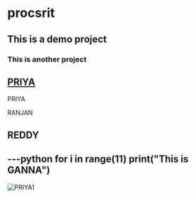 # procsrit
## This is a demo project
### This is another project
[**PRIYA**](https://www.w3schools.com/html/)
---
PRIYA


RANJAN


REDDY
---
---python
for i in range(11)
  print("This is GANNA")
---
![PRIYA1]()
